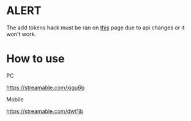 # ALERT

The add tokens hack must be ran on [this](https://play.blooket.com) page due to api changes or it won't work.

# How to use

PC

https://streamable.com/xjgu6b

Mobile

https://streamable.com/dwt1jb
